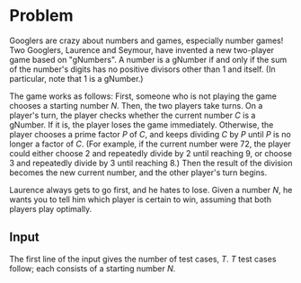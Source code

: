 # Problem

 Googlers are crazy about numbers and games, especially number games! Two Googlers, Laurence and Seymour, have invented a new two-player game based on "gNumbers". A number is a gNumber if and only if the sum of the number's digits has no positive divisors other than $1$ and itself. (In particular, note that $1$ is a gNumber.)

The game works as follows: First, someone who is not playing the game chooses a starting number $N$. Then, the two players take turns. On a player's turn, the player checks whether the current number $C$ is a gNumber. If it is, the player loses the game immediately. Otherwise, the player chooses a prime factor $P$ of $C$, and keeps dividing $C$ by $P$ until $P$ is no longer a factor of $C$. (For example, if the current number were $72$, the player could either choose $2$ and repeatedly divide by $2$ until reaching $9$, or choose $3$ and repeatedly divide by $3$ until reaching $8$.) Then the result of the division becomes the new current number, and the other player's turn begins.

Laurence always gets to go first, and he hates to lose. Given a number $N$, he wants you to tell him which player is certain to win, assuming that both players play optimally.

## Input

The first line of the input gives the number of test cases, $T$. $T$ test cases follow; each consists of a starting number $N$.

